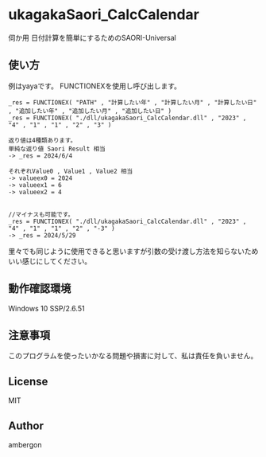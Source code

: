 # ukagakaSaori_CalcCalendar
伺か用 日付計算を簡単にするためのSAORI-Universal


## 使い方
例はyayaです。
FUNCTIONEXを使用し呼び出します。
```
_res = FUNCTIONEX( "PATH" , "計算したい年" , "計算したい月" , "計算したい日" , "追加したい年" , "追加したい月" , "追加したい日" )
_res = FUNCTIONEX( "./dll/ukagakaSaori_CalcCalendar.dll" , "2023" , "4" , "1" , "1" , "2" , "3" )

返り値は4種類あります。
単純な返り値 Saori Result 相当
-> _res = 2024/6/4

それぞれValue0 , Value1 , Value2 相当
-> valueex0 = 2024
-> valueex1 = 6
-> valueex2 = 4


//マイナスも可能です。
_res = FUNCTIONEX( "./dll/ukagakaSaori_CalcCalendar.dll" , "2023" , "4" , "1" , "1" , "2" , "-3" )
-> _res = 2024/5/29

```
里々でも同じように使用できると思いますが引数の受け渡し方法を知らないためいい感じにしてください。


## 動作確認環境
Windows 10
SSP/2.6.51


## 注意事項
このプログラムを使ったいかなる問題や損害に対して、私は責任を負いません。


## License
MIT

## Author
ambergon

